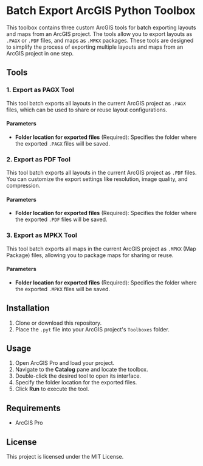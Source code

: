 # Batch Export ArcGIS Python Toolbox

This toolbox contains three custom ArcGIS tools for batch exporting layouts and maps from an ArcGIS project. The tools allow you to export layouts as `.PAGX` or `.PDF` files, and maps as `.MPKX` packages. These tools are designed to simplify the process of exporting multiple layouts and maps from an ArcGIS project in one step.

## Tools

### 1. Export as PAGX Tool
This tool batch exports all layouts in the current ArcGIS project as `.PAGX` files, which can be used to share or reuse layout configurations.

#### Parameters
- **Folder location for exported files** (Required): Specifies the folder where the exported `.PAGX` files will be saved.

### 2. Export as PDF Tool
This tool batch exports all layouts in the current ArcGIS project as `.PDF` files. You can customize the export settings like resolution, image quality, and compression.

#### Parameters
- **Folder location for exported files** (Required): Specifies the folder where the exported `.PDF` files will be saved.

### 3. Export as MPKX Tool
This tool batch exports all maps in the current ArcGIS project as `.MPKX` (Map Package) files, allowing you to package maps for sharing or reuse.

#### Parameters
- **Folder location for exported files** (Required): Specifies the folder where the exported `.MPKX` files will be saved.

## Installation

1. Clone or download this repository.
2. Place the `.pyt` file into your ArcGIS project's `Toolboxes` folder.

## Usage

1. Open ArcGIS Pro and load your project.
2. Navigate to the **Catalog** pane and locate the toolbox.
3. Double-click the desired tool to open its interface.
4. Specify the folder location for the exported files.
5. Click **Run** to execute the tool.

## Requirements

- ArcGIS Pro


## License

This project is licensed under the MIT License.
